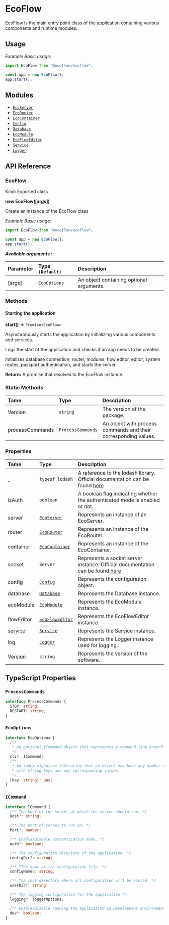 # EcoFlow

EcoFlow is the main entry point class of the application containing various components and runtime modules.

## Usage

_Example Basic usage:_

```ts
import EcoFlow from "@ecoflow/ecoflow";

const app = new EcoFlow();
app.start();
```

## Modules

- [`EcoServer`](./EcoServer)
- [`EcoRouter`](./EcoRouter)
- [`EcoContainer`](./EcoContainer)
- [`Config`](./Configuration)
- [`Database`](../EcoFlowJS-Database)
- [`EcoModule`](../EcoFlowJS-Module)
- [`EcoFlowEditor`](../EcoFlowJS-Flows)
- [`Service`](../EcoFlowJS-Services)
- [`Logger`](../EcoFlowJS-Utils/logger)

## API Reference

### EcoFlow

Kind: Exported class

**new EcoFlow([args])**

Create an instance of the EcoFlow class

_Example Basic usage:_

```ts
import EcoFlow from "@ecoflow/ecoflow";

const app = new EcoFlow();
app.start();
```

**_Available arguments :_**

| Parameter | Type `(Default)` | Description                              |
| :-------- | :--------------- | :--------------------------------------- |
| [args]    | `EcoOptions`     | An object containing optional arguments. |

### Methods

#### Starting the application

**start()** ⇒ `Promise<EcoFlow>`

Asynchronously starts the application by initializing various components and services.

Logs the start of the application and checks if an app needs to be created.

Initializes database connection, router, modules, flow editor, editor, system routes, passport authentication, and starts the server.

**Return:** A promise that resolves to the EcoFlow instance.

### Static Methods

| Tame            | Type              | Description                                                     |
| :-------------- | :---------------- | :-------------------------------------------------------------- |
| Version         | `string`          | The version of the package.                                     |
| processCommands | `ProcessCommands` | An object with process commands and their corresponding values. |

### Properties

| Tame       | Type                                  | Description                                                                                             |
| :--------- | :------------------------------------ | :------------------------------------------------------------------------------------------------------ |
| \_         | `typeof lodash`                       | A reference to the lodash library. Official documentation can be found [here](https://lodash.com/docs/) |
| isAuth     | `boolean`                             | A boolean flag indicating whether the authenticated mode is enabled or not.                             |
| server     | [`EcoServer`](./EcoServer)            | Represents an instance of an EcoServer.                                                                 |
| router     | [`EcoRouter`](./EcoRouter)            | Represents an instance of the EcoRouter.                                                                |
| container  | [`EcoContainer`](./EcoContainer)      | Represents an instance of the EcoContainer.                                                             |
| socket     | `Server`                              | Represents a socket server instance. Official documentation can be found [here](https://socket.io/docs) |
| config     | [`Config`](./Configuration)           | Represents the configuration object.                                                                    |
| database   | [`Database`](../EcoFlowJS-Database)   | Represents the Database instance.                                                                       |
| ecoModule  | [`EcoModule`](../EcoFlowJS-Module)    | Represents the EcoModule instance.                                                                      |
| flowEditor | [`EcoFlowEditor`](../EcoFlowJS-Flows) | Represents the EcoFlowEditor instance.                                                                  |
| service    | [`Service`](../EcoFlowJS-Services)    | Represents the Service instance.                                                                        |
| log        | [`Logger`](../EcoFlowJS-Utils/logger) | Represents the Logger instance used for logging.                                                        |
| Version    | `string`                              | Represents the version of the software.                                                                 |

## TypeScript Properties

### `ProcessCommands`

```ts
interface ProcessCommands {
  STOP: string;
  RESTART: string;
}
```

### `EcoOptions`

```ts
interface EcoOptions {
  /**
   * An optional ICommand object that represents a command line interface command.
   */
  cli?: ICommand;
  /**
   * An index signature indicating that an object may have any number of properties
   * with string keys and any corresponding values.
   */
  [key: string]: any;
}
```

### `ICommand`

```ts
interface ICommand {
  /** The host of the server at which the server should run. */
  Host?: string;

  /** The port of server to run on. */
  Port?: number;

  /** Enable/Disable authentication mode. */
  auth?: boolean;

  /** The configuration directory of the application. */
  configDir?: string;

  /** TThe name of the configuration file. */
  configName?: string;

  /** The root directory where all configuration will be stored. */
  userDir?: string;

  /** The logging configuration for the application */
  logging?: loggerOptions;

  /** Enable/Disable running the application in Development environment. */
  dev?: boolean;
}
```
